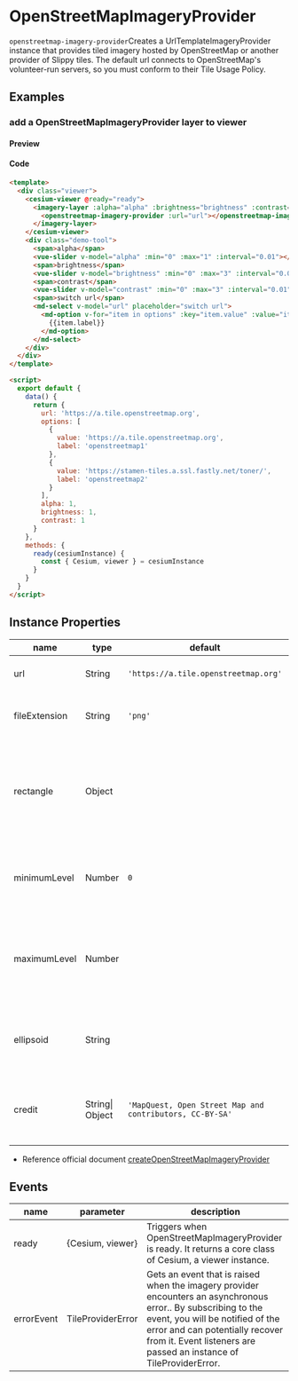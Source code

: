 # OpenStreetMapImageryProvider

`openstreetmap-imagery-provider`Creates a UrlTemplateImageryProvider instance that provides tiled imagery hosted by OpenStreetMap or another provider of Slippy tiles. The default url connects to OpenStreetMap's volunteer-run servers, so you must conform to their Tile Usage Policy.

## Examples

### add a OpenStreetMapImageryProvider layer to viewer

#### Preview

<doc-preview>
  <template>
    <div class="viewer">
      <cesium-viewer @ready="ready">
        <imagery-layer :alpha="alpha" :brightness="brightness" :contrast="contrast">
          <openstreetmap-imagery-provider :url="url"></openstreetmap-imagery-provider>
        </imagery-layer>
      </cesium-viewer>
      <div class="demo-tool">
        <span>alpha</span>
        <vue-slider v-model="alpha" :min="0" :max="1" :interval="0.01"  ></vue-slider>
        <span>brightness</span>
        <vue-slider v-model="brightness" :min="0" :max="3" :interval="0.01"  ></vue-slider>
        <span>contrast</span>
        <vue-slider v-model="contrast" :min="0" :max="3" :interval="0.01"  ></vue-slider>
        <span>switch url</span>
        <md-select v-model="url" placeholder="switch url">
          <md-option
            v-for="item in options"
            :key="item.value"
            :value="item.value">
            {{item.label}}
          </md-option>
        </md-select>
      </div>
    </div>
  </template>

  <script>
    export default {
      data () {
        return {
          url: 'https://a.tile.openstreetmap.org',
          options: [{
            value: 'https://a.tile.openstreetmap.org',
            label: 'openstreetmap1'
          }, {
            value: 'https://stamen-tiles.a.ssl.fastly.net/toner/',
            label: 'openstreetmap2'
          }],
          alpha: 1,
          brightness: 1,
          contrast: 1
        }
      },
      methods: {
        ready (cesiumInstance) {
          const {Cesium, viewer} = cesiumInstance
        }
      }
    }
  </script>
</doc-preview>

#### Code

```html
<template>
  <div class="viewer">
    <cesium-viewer @ready="ready">
      <imagery-layer :alpha="alpha" :brightness="brightness" :contrast="contrast">
        <openstreetmap-imagery-provider :url="url"></openstreetmap-imagery-provider>
      </imagery-layer>
    </cesium-viewer>
    <div class="demo-tool">
      <span>alpha</span>
      <vue-slider v-model="alpha" :min="0" :max="1" :interval="0.01"></vue-slider>
      <span>brightness</span>
      <vue-slider v-model="brightness" :min="0" :max="3" :interval="0.01"></vue-slider>
      <span>contrast</span>
      <vue-slider v-model="contrast" :min="0" :max="3" :interval="0.01"></vue-slider>
      <span>switch url</span>
      <md-select v-model="url" placeholder="switch url">
        <md-option v-for="item in options" :key="item.value" :value="item.value">
          {{item.label}}
        </md-option>
      </md-select>
    </div>
  </div>
</template>

<script>
  export default {
    data() {
      return {
        url: 'https://a.tile.openstreetmap.org',
        options: [
          {
            value: 'https://a.tile.openstreetmap.org',
            label: 'openstreetmap1'
          },
          {
            value: 'https://stamen-tiles.a.ssl.fastly.net/toner/',
            label: 'openstreetmap2'
          }
        ],
        alpha: 1,
        brightness: 1,
        contrast: 1
      }
    },
    methods: {
      ready(cesiumInstance) {
        const { Cesium, viewer } = cesiumInstance
      }
    }
  }
</script>
```

## Instance Properties

<!-- prettier-ignore -->
| name | type | default | description |
| ------------- | ------ | ------- | -------------- |
| url | String | `'https://a.tile.openstreetmap.org'` | `optional`The OpenStreetMap server url. |
| fileExtension | String | `'png'` | `required`The file extension for images on the server. |
| rectangle | Object | | `optional` The rectangle of the layer. **structure: { west: number, south: number, east: number, north: number }** |
| minimumLevel | Number | `0` | `optional`The minimum level-of-detail supported by the imagery provider. |
| maximumLevel | Number | | `optional`The maximum level-of-detail supported by the imagery provider, or undefined if there is no limit. |
| ellipsoid | String | | `optional`The ellipsoid. If not specified, the WGS84 ellipsoid is used. |
| credit | String\| Object | `'MapQuest, Open Street Map and contributors, CC-BY-SA'` | `optional`A credit for the data source, which is displayed on the canvas. |

- Reference official document [createOpenStreetMapImageryProvider](https://cesiumjs.org/Cesium/Build/Documentation/createOpenStreetMapImageryProvider.html)

## Events

| name       | parameter         | description                                                                                                                                                                                                                                                |
| ---------- | ----------------- | ---------------------------------------------------------------------------------------------------------------------------------------------------------------------------------------------------------------------------------------------------------- |
| ready      | {Cesium, viewer}  | Triggers when OpenStreetMapImageryProvider is ready. It returns a core class of Cesium, a viewer instance.                                                                                                                                                 |
| errorEvent | TileProviderError | Gets an event that is raised when the imagery provider encounters an asynchronous error.. By subscribing to the event, you will be notified of the error and can potentially recover from it. Event listeners are passed an instance of TileProviderError. |
